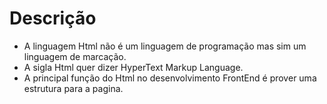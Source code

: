 # Descrição

- A linguagem Html não é um linguagem de programação mas sim um linguagem de marcação.
- A sigla Html quer dizer HyperText Markup Language.
- A principal função do Html no desenvolvimento FrontEnd é prover uma estrutura para a pagina.
